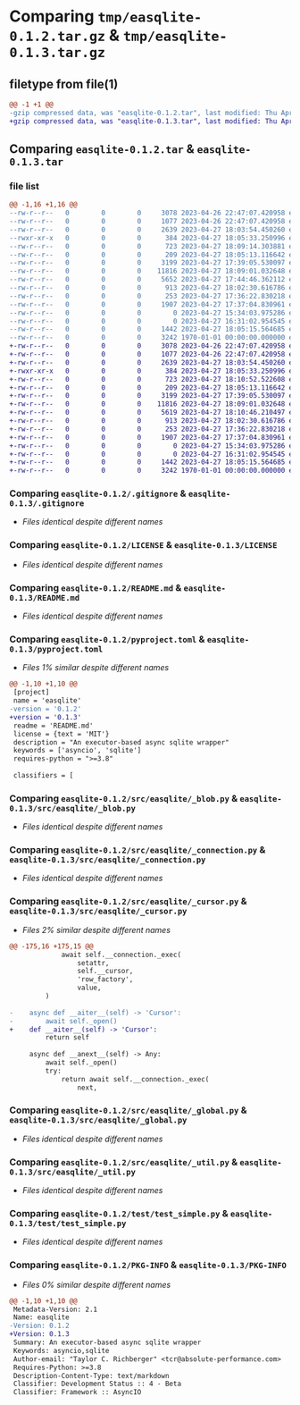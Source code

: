 # Comparing `tmp/easqlite-0.1.2.tar.gz` & `tmp/easqlite-0.1.3.tar.gz`

## filetype from file(1)

```diff
@@ -1 +1 @@
-gzip compressed data, was "easqlite-0.1.2.tar", last modified: Thu Apr 27 18:09:26 2023, max compression
+gzip compressed data, was "easqlite-0.1.3.tar", last modified: Thu Apr 27 18:11:06 2023, max compression
```

## Comparing `easqlite-0.1.2.tar` & `easqlite-0.1.3.tar`

### file list

```diff
@@ -1,16 +1,16 @@
--rw-r--r--   0        0        0     3078 2023-04-26 22:47:07.420958 easqlite-0.1.2/.gitignore
--rw-r--r--   0        0        0     1077 2023-04-26 22:47:07.420958 easqlite-0.1.2/LICENSE
--rw-r--r--   0        0        0     2639 2023-04-27 18:03:54.450260 easqlite-0.1.2/README.md
--rwxr-xr-x   0        0        0      384 2023-04-27 18:05:33.250996 easqlite-0.1.2/justfile
--rw-r--r--   0        0        0      723 2023-04-27 18:09:14.303881 easqlite-0.1.2/pyproject.toml
--rw-r--r--   0        0        0      209 2023-04-27 18:05:13.116642 easqlite-0.1.2/src/easqlite/__init__.py
--rw-r--r--   0        0        0     3199 2023-04-27 17:39:05.530097 easqlite-0.1.2/src/easqlite/_blob.py
--rw-r--r--   0        0        0    11816 2023-04-27 18:09:01.032648 easqlite-0.1.2/src/easqlite/_connection.py
--rw-r--r--   0        0        0     5652 2023-04-27 17:44:46.362112 easqlite-0.1.2/src/easqlite/_cursor.py
--rw-r--r--   0        0        0      913 2023-04-27 18:02:30.616786 easqlite-0.1.2/src/easqlite/_global.py
--rw-r--r--   0        0        0      253 2023-04-27 17:36:22.830218 easqlite-0.1.2/src/easqlite/_types.py
--rw-r--r--   0        0        0     1907 2023-04-27 17:37:04.830961 easqlite-0.1.2/src/easqlite/_util.py
--rw-r--r--   0        0        0        0 2023-04-27 15:34:03.975286 easqlite-0.1.2/src/easqlite/py.typed
--rw-r--r--   0        0        0        0 2023-04-27 16:31:02.954545 easqlite-0.1.2/test/__init__.py
--rw-r--r--   0        0        0     1442 2023-04-27 18:05:15.564685 easqlite-0.1.2/test/test_simple.py
--rw-r--r--   0        0        0     3242 1970-01-01 00:00:00.000000 easqlite-0.1.2/PKG-INFO
+-rw-r--r--   0        0        0     3078 2023-04-26 22:47:07.420958 easqlite-0.1.3/.gitignore
+-rw-r--r--   0        0        0     1077 2023-04-26 22:47:07.420958 easqlite-0.1.3/LICENSE
+-rw-r--r--   0        0        0     2639 2023-04-27 18:03:54.450260 easqlite-0.1.3/README.md
+-rwxr-xr-x   0        0        0      384 2023-04-27 18:05:33.250996 easqlite-0.1.3/justfile
+-rw-r--r--   0        0        0      723 2023-04-27 18:10:52.522608 easqlite-0.1.3/pyproject.toml
+-rw-r--r--   0        0        0      209 2023-04-27 18:05:13.116642 easqlite-0.1.3/src/easqlite/__init__.py
+-rw-r--r--   0        0        0     3199 2023-04-27 17:39:05.530097 easqlite-0.1.3/src/easqlite/_blob.py
+-rw-r--r--   0        0        0    11816 2023-04-27 18:09:01.032648 easqlite-0.1.3/src/easqlite/_connection.py
+-rw-r--r--   0        0        0     5619 2023-04-27 18:10:46.210497 easqlite-0.1.3/src/easqlite/_cursor.py
+-rw-r--r--   0        0        0      913 2023-04-27 18:02:30.616786 easqlite-0.1.3/src/easqlite/_global.py
+-rw-r--r--   0        0        0      253 2023-04-27 17:36:22.830218 easqlite-0.1.3/src/easqlite/_types.py
+-rw-r--r--   0        0        0     1907 2023-04-27 17:37:04.830961 easqlite-0.1.3/src/easqlite/_util.py
+-rw-r--r--   0        0        0        0 2023-04-27 15:34:03.975286 easqlite-0.1.3/src/easqlite/py.typed
+-rw-r--r--   0        0        0        0 2023-04-27 16:31:02.954545 easqlite-0.1.3/test/__init__.py
+-rw-r--r--   0        0        0     1442 2023-04-27 18:05:15.564685 easqlite-0.1.3/test/test_simple.py
+-rw-r--r--   0        0        0     3242 1970-01-01 00:00:00.000000 easqlite-0.1.3/PKG-INFO
```

### Comparing `easqlite-0.1.2/.gitignore` & `easqlite-0.1.3/.gitignore`

 * *Files identical despite different names*

### Comparing `easqlite-0.1.2/LICENSE` & `easqlite-0.1.3/LICENSE`

 * *Files identical despite different names*

### Comparing `easqlite-0.1.2/README.md` & `easqlite-0.1.3/README.md`

 * *Files identical despite different names*

### Comparing `easqlite-0.1.2/pyproject.toml` & `easqlite-0.1.3/pyproject.toml`

 * *Files 1% similar despite different names*

```diff
@@ -1,10 +1,10 @@
 [project]
 name = 'easqlite'
-version = '0.1.2'
+version = '0.1.3'
 readme = 'README.md'
 license = {text = 'MIT'}
 description = "An executor-based async sqlite wrapper"
 keywords = ['asyncio', 'sqlite']
 requires-python = ">=3.8"
 
 classifiers = [
```

### Comparing `easqlite-0.1.2/src/easqlite/_blob.py` & `easqlite-0.1.3/src/easqlite/_blob.py`

 * *Files identical despite different names*

### Comparing `easqlite-0.1.2/src/easqlite/_connection.py` & `easqlite-0.1.3/src/easqlite/_connection.py`

 * *Files identical despite different names*

### Comparing `easqlite-0.1.2/src/easqlite/_cursor.py` & `easqlite-0.1.3/src/easqlite/_cursor.py`

 * *Files 2% similar despite different names*

```diff
@@ -175,16 +175,15 @@
             await self.__connection._exec(
                 setattr,
                 self.__cursor,
                 'row_factory',
                 value,
         )
 
-    async def __aiter__(self) -> 'Cursor':
-        await self._open()
+    def __aiter__(self) -> 'Cursor':
         return self
 
     async def __anext__(self) -> Any:
         await self._open()
         try:
             return await self.__connection._exec(
                 next,
```

### Comparing `easqlite-0.1.2/src/easqlite/_global.py` & `easqlite-0.1.3/src/easqlite/_global.py`

 * *Files identical despite different names*

### Comparing `easqlite-0.1.2/src/easqlite/_util.py` & `easqlite-0.1.3/src/easqlite/_util.py`

 * *Files identical despite different names*

### Comparing `easqlite-0.1.2/test/test_simple.py` & `easqlite-0.1.3/test/test_simple.py`

 * *Files identical despite different names*

### Comparing `easqlite-0.1.2/PKG-INFO` & `easqlite-0.1.3/PKG-INFO`

 * *Files 0% similar despite different names*

```diff
@@ -1,10 +1,10 @@
 Metadata-Version: 2.1
 Name: easqlite
-Version: 0.1.2
+Version: 0.1.3
 Summary: An executor-based async sqlite wrapper
 Keywords: asyncio,sqlite
 Author-email: "Taylor C. Richberger" <tcr@absolute-performance.com>
 Requires-Python: >=3.8
 Description-Content-Type: text/markdown
 Classifier: Development Status :: 4 - Beta
 Classifier: Framework :: AsyncIO
```

